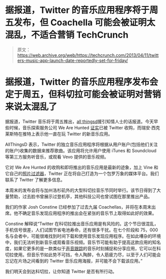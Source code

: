 # 据报道，Twitter 的音乐应用程序将于周五发布，但 Coachella 可能会被证明太混乱，不适合营销 TechCrunch

> 原文：<https://web.archive.org/web/https://techcrunch.com/2013/04/11/twitters-music-app-launch-date-reportedly-set-for-friday/>

# 据报道，Twitter 的音乐应用程序发布会定于周五，但科切拉可能会被证明对营销来说太混乱了

据报道，Twitter 音乐将于周五推出，[all thingsd](https://web.archive.org/web/20230130100805/http://allthingsd.com/20130411/twitters-new-music-app-launches-friday/)援引知情人士的话报道。今天早些时候，音乐探索服务公司 We Are Hunted [证实](https://web.archive.org/web/20230130100805/https://techcrunch.com/2013/04/11/twitters-music-app-is-real-beta-testing-as-we-are-hunted-shuts-down/)已被 Twitter 收购，而瑞安·西克莱斯特在推特上表示他一直在玩 Twitter 的新音乐应用。

AllThingsD 表示，Twitter 的独立音乐应用程序将根据从用户账户(包括他们关注的账户)收集的数据来推荐歌曲。该应用将允许用户使用 iTunes 和 Soundcloud 等第三方服务听音乐，或观看 Vevo 提供的音乐视频。

它对 We Are Hunted 的收购和即将推出的音乐应用是最新的迹象，加上 Vine 和它自己的[照片过滤器](https://web.archive.org/web/20230130100805/http://blog.twitter.com/2012/12/twitter-photos-put-filter-on-it.html)，Twitter 正在将自己打造为一个包罗万象的媒体平台。我们联系了 Twitter 了解更多信息。

本周末的发布会将与加州洛杉矶外的大型科切拉音乐节同时举行。该节日得到了大量赞助，过去脸书曾展示过登机亭，其他科技公司也曾试图在那里推出产品。

我们的作家 Josh Constine 已经参加了过去九届 Coachellas，并将在本周末出席。他不确定音乐发现应用程序的推出会在紧张的音乐节上取得如此好的效果。

Constine 解释说“Twitter 在科切拉推出音乐应用是有风险的。这个节日很混乱，手机信号很差，人们试图节省电池寿命，还有很多干扰。在七个阶段和 75，000 名与会者中，可能很难找到时间下载和使用音乐发现应用程序。在如此嘈杂的环境中，我们无法听到新音乐或观看音乐视频。音乐节可能有助于提高这款应用的知名度，如果它更多的是一款类似于[声音跟踪](https://web.archive.org/web/20230130100805/https://techcrunch.com/2013/01/10/soundtracking-remixes-ios-app-to-match-its-musical-photo-twitter-cards-that-boosted-referrals-30/)的音乐时刻捕捉和分享应用，它可以在科切拉使用。但音乐节如此势不可挡，令人陶醉，令人筋疲力尽，以至于人们可能会忘记在片场之间看到的 Twitter 音乐应用海报，并可能不会下载该应用。”

我们明天会到达科切拉，让你知道 Twitter 是否有所行动。